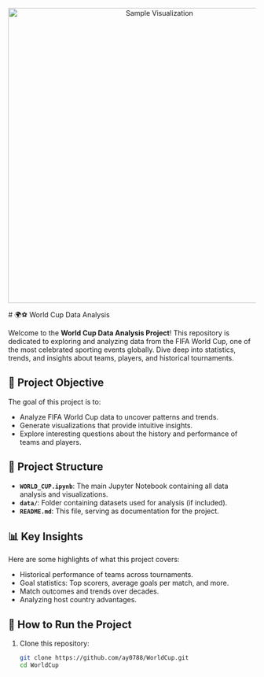 <p align="center">
  <img src="assets/sample_visualization.png" alt="Sample Visualization" width="600">
</p>
# 🌍⚽ World Cup Data Analysis

Welcome to the **World Cup Data Analysis Project**! This repository is dedicated to exploring and analyzing data from the FIFA World Cup, one of the most celebrated sporting events globally. Dive deep into statistics, trends, and insights about teams, players, and historical tournaments.

## 🎯 Project Objective

The goal of this project is to:

- Analyze FIFA World Cup data to uncover patterns and trends.
- Generate visualizations that provide intuitive insights.
- Explore interesting questions about the history and performance of teams and players.

## 📂 Project Structure

- **`WORLD_CUP.ipynb`**: The main Jupyter Notebook containing all data analysis and visualizations.
- **`data/`**: Folder containing datasets used for analysis (if included).
- **`README.md`**: This file, serving as documentation for the project.

## 📊 Key Insights

Here are some highlights of what this project covers:

- Historical performance of teams across tournaments.
- Goal statistics: Top scorers, average goals per match, and more.
- Match outcomes and trends over decades.
- Analyzing host country advantages.

## 🚀 How to Run the Project

1. Clone this repository:
   ```bash
   git clone https://github.com/ay0788/WorldCup.git
   cd WorldCup
